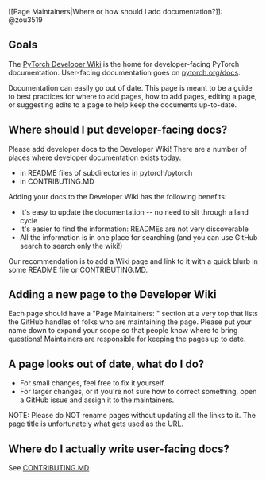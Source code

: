 [[Page Maintainers|Where or how should I add documentation?]]: @zou3519

## Goals

The [PyTorch Developer Wiki](https://github.com/pytorch/pytorch/wiki/) is the home for developer-facing PyTorch documentation. User-facing documentation goes on [pytorch.org/docs](https://pytorch.org/docs/stable/index.html).

Documentation can easily go out of date. This page is meant to be a guide to best practices for where to add pages, how to add pages, editing a page, or suggesting edits to a page to help keep the documents up-to-date.

## Where should I put developer-facing docs?

Please add developer docs to the Developer Wiki! There are a number of places where developer documentation exists today:
- in README files of subdirectories in pytorch/pytorch
- in CONTRIBUTING.MD

Adding your docs to the Developer Wiki has the following benefits:
- It's easy to update the documentation -- no need to sit through a land cycle
- It's easier to find the information: READMEs are not very discoverable
- All the information is in one place for searching (and you can use GitHub search to search only the wiki!)

Our recommendation is to add a Wiki page and link to it with a quick blurb in some README file or CONTRIBUTING.MD.

## Adding a new page to the Developer Wiki

Each page should have a "Page Maintainers: " section at a very top that lists the GitHub handles of folks who are maintaining the page. Please put your name down to expand your scope so that people know where to bring questions! Maintainers are responsible for keeping the pages up to date.

## A page looks out of date, what do I do?

* For small changes, feel free to fix it yourself.
* For larger changes, or if you're not sure how to correct something, open a GitHub issue and assign it to the maintainers.

NOTE: Please do NOT rename pages without updating all the links to it. The page title is unfortunately what gets used as the URL.

## Where do I actually write user-facing docs?

See [CONTRIBUTING.MD](https://github.com/pytorch/pytorch/blob/master/CONTRIBUTING.md#writing-documentation)
